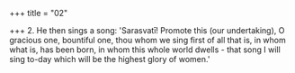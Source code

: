 +++
title = "02"

+++
2. He then sings a song: 'Sarasvatī! Promote this (our undertaking), O gracious one, bountiful one, thou whom we sing first of all that is, in whom what is, has been born, in whom this whole world dwells - that song I will sing to-day which will be the highest glory of women.'
